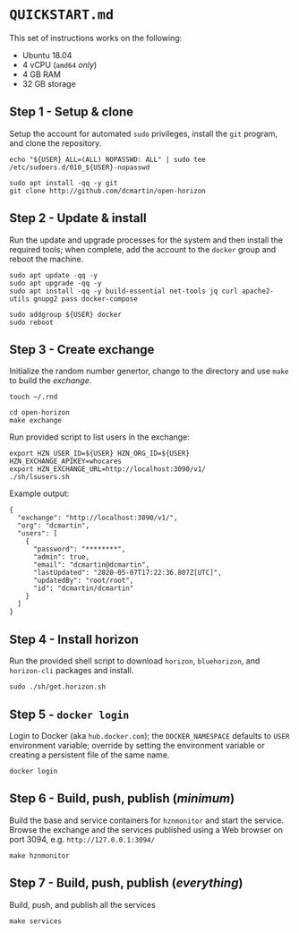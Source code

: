 # `QUICKSTART.md`
This set of instructions works on the following:

+ Ubuntu 18.04
+ 4 vCPU (`amd64` _only_)
+ 4 GB RAM
+ 32 GB storage

## Step 1 - Setup & clone
Setup the account for automated `sudo` privileges, install the `git` program, and clone the repository.

```
echo "${USER} ALL=(ALL) NOPASSWD: ALL" | sudo tee /etc/sudoers.d/010_${USER}-nopasswd
```
```
sudo apt install -qq -y git 
git clone http://github.com/dcmartin/open-horizon
```

## Step 2 - Update & install
Run the update and upgrade processes for the system and then install the required tools; when complete, add the account to the `docker` group and reboot the machine.

```
sudo apt update -qq -y
sudo apt upgrade -qq -y
sudo apt install -qq -y build-essential net-tools jq curl apache2-utils gnupg2 pass docker-compose
```
```
sudo addgroup ${USER} docker
sudo reboot
```

## Step 3 - Create exchange
Initialize the random number genertor, change to the directory and use `make` to build the _exchange_.

```
touch ~/.rnd
```
```
cd open-horizon
make exchange
```

Run provided script to list users in the exchange:

```
export HZN_USER_ID=${USER} HZN_ORG_ID=${USER} HZN_EXCHANGE_APIKEY=whocares
export HZN_EXCHANGE_URL=http://localhost:3090/v1/
./sh/lsusers.sh
```

Example output:

```
{
  "exchange": "http://localhost:3090/v1/",
  "org": "dcmartin",
  "users": [
    {
      "password": "********",
      "admin": true,
      "email": "dcmartin@dcmartin",
      "lastUpdated": "2020-05-07T17:22:36.807Z[UTC]",
      "updatedBy": "root/root",
      "id": "dcmartin/dcmartin"
    }
  ]
}
```

## Step 4 - Install horizon
Run the provided shell script to download `horizon`, `bluehorizon`, and `horizon-cli` packages and install.

```
sudo ./sh/get.horizon.sh
```

## Step 5 - `docker login`
Login to Docker (aka `hub.docker.com`); the `DOCKER_NAMESPACE` defaults to `USER` environment variable; 
override by setting the environment variable or creating a persistent file of the same name.

```
docker login
```

## Step 6 - Build, push, publish (_minimum_)
Build the base and service containers for `hznmonitor` and start the service.  Browse the exchange and the services published using a Web browser on port 3094, e.g. `http://127.0.0.1:3094/`

```
make hznmonitor
```

## Step 7 - Build, push, publish (_everything_)
Build, push, and publish all the services

```
make services
```
